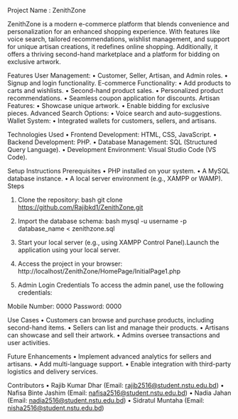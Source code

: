 Project Name : ZenithZone


ZenithZone is a modern e-commerce platform that blends convenience and personalization for an enhanced shopping experience. With features like voice search, tailored recommendations, wishlist management, and support for unique artisan creations, it redefines online shopping. Additionally, it offers a thriving second-hand marketplace and a platform for bidding on exclusive artwork.

Features
User Management:
•	 Customer, Seller, Artisan, and Admin roles.
•	  Signup and login functionality.
E-commerce Functionality:
•	 Add products to carts and wishlists.
•	Second-hand product sales.
•	Personalized product recommendations.
•	Seamless coupon application for discounts.
  Artisan Features:
•	Showcase unique artwork.
•	Enable bidding for exclusive pieces.
  Advanced Search Options:
•	Voice search and auto-suggestions.
 Wallet System:
•	Integrated wallets for customers, sellers, and artisans.



Technologies Used
•	Frontend Development: HTML, CSS, JavaScript.
•	Backend Development: PHP.
•	Database Management: SQL (Structured Query Language).
•	Development Environment: Visual Studio Code (VS Code).

Setup Instructions
Prerequisites
•	PHP installed on your system.
•	A MySQL database instance.
•	A local server environment (e.g., XAMPP or WAMP).
Steps
1.	Clone the repository:
bash
git clone https://github.com/Rajibkd1/ZenithZone.git

2.	Import the database schema:
bash
mysql -u username -p database_name < zenithzone.sql

3.	Start your local server (e.g., using XAMPP Control Panel).Launch the application using your local server.

4.	Access the project in your browser:
http://localhost/ZenithZone/HomePage/InitialPage1.php

5. Admin Login Credentials
To access the admin panel, use the following credentials:

Mobile Number: 0000
Password: 0000



Use Cases
•	Customers can browse and purchase products, including second-hand items.
•	Sellers can list and manage their products.
•	Artisans can showcase and sell their artwork.
•	Admins oversee transactions and user activities.

Future Enhancements
•	Implement advanced analytics for sellers and artisans.
•	Add multi-language support.
•	Enable integration with third-party logistics and delivery services.

Contributors
•	Rajib Kumar Dhar (Email: rajib2516@student.nstu.edu.bd)
•	Nafisa Binte Jashim (Email: nafisa2516@student.nstu.edu.bd)
•	Nadia Jahan (Email: nadia2516@student.nstu.edu.bd)
•	Sidratul Muntaha (Email: nisha2516@student.nstu.edu.bd)
